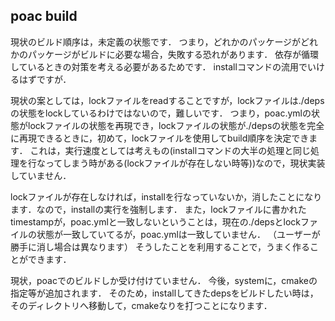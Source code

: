 ## poac build
現状のビルド順序は，未定義の状態です．
つまり，どれかのパッケージがどれかのパッケージがビルドに必要な場合，失敗する恐れがあります．
依存が循環しているときの対策を考える必要があるためです．
installコマンドの流用でいけるはずですが．

現状の案としては，lockファイルをreadすることですが，lockファイルは./depsの状態をlockしているわけではないので，難しいです．
つまり，poac.ymlの状態がlockファイルの状態を再現でき，lockファイルの状態が./depsの状態を完全に再現できるときに，初めて，lockファイルを使用してbuild順序を決定できます．
これは，実行速度としては考えもの(installコマンドの大半の処理と同じ処理を行なってしまう時がある(lockファイルが存在しない時等))なので，現状実装していません．

lockファイルが存在しなければ，installを行なっていないか，消したことになります．なので，installの実行を強制します．
また，lockファイルに書かれたtimestampが，poac.ymlと一致しないということは，現在の./depsとlockファイルの状態が一致していてるが，poac.ymlは一致していません．
（ユーザーが勝手に消し場合は異なります）
そうしたことを利用することで，うまく作ることができます．

現状，poacでのビルドしか受け付けていません．
今後，systemに，cmakeの指定等が追加されます．
そのため，installしてきたdepsをビルドしたい時は，そのディレクトリへ移動して，cmakeなりを打つことになります．
